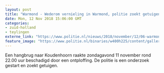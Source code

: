 ```yaml
---
layout: post
title: "Warmond - Wederom vernieling in Warmond, politie zoekt getuigen"
date: Mon, 12 Nov 2018 15:06:00 GMT
categories: 
- zuid-holland 
- teylingen 
externe_link: "https://www.politie.nl/nieuws/2018/november/12/06-warmond---wederom-vernieling-in-warmond-politie-zoekt-getuigen.html"
feature_image: "https://www.politie.nl/binaries/w400h225/content/gallery/politie/stockfotos/infra-en-voertuigen/zijkant-politieauto-met-logo.jpg"
---
```


Een hangbrug naar Koudenhoorn raakte zondagavond 11 november rond 22.00 uur beschadigd door een ontploffing. De politie is een onderzoek gestart en zoekt getuigen.
